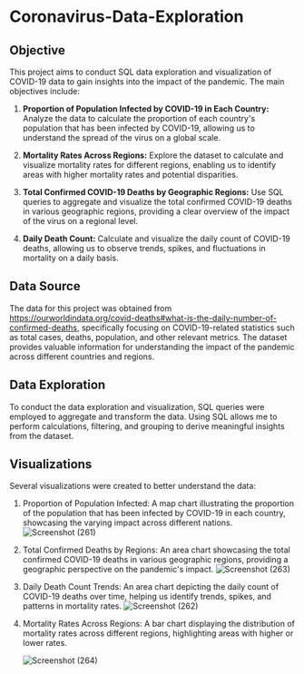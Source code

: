 # Coronavirus-Data-Exploration


## Objective
This project aims to conduct SQL data exploration and visualization of COVID-19 data to gain insights into the impact of the pandemic. The main objectives include:

1. **Proportion of Population Infected by COVID-19 in Each Country:** Analyze the data to calculate the proportion of each country's population that has been infected by COVID-19, allowing us to understand the spread of the virus on a global scale.

2. **Mortality Rates Across Regions:** Explore the dataset to calculate and visualize mortality rates for different regions, enabling us to identify areas with higher mortality rates and potential disparities.

3. **Total Confirmed COVID-19 Deaths by Geographic Regions:** Use SQL queries to aggregate and visualize the total confirmed COVID-19 deaths in various geographic regions, providing a clear overview of the impact of the virus on a regional level.

4. **Daily Death Count:** Calculate and visualize the daily count of COVID-19 deaths, allowing us to observe trends, spikes, and fluctuations in mortality on a daily basis.



## Data Source
The data for this project was obtained from https://ourworldindata.org/covid-deaths#what-is-the-daily-number-of-confirmed-deaths, specifically focusing on COVID-19-related statistics such as total cases, deaths, population, and other relevant metrics. The dataset provides valuable information for understanding the impact of the pandemic across different countries and regions.

## Data Exploration
To conduct the data exploration and visualization, SQL queries were employed to aggregate and transform the data. Using SQL allows me to perform calculations, filtering, and grouping to derive meaningful insights from the dataset.

## Visualizations
Several visualizations were created to better understand the data:

1. Proportion of Population Infected: A map chart illustrating the proportion of the population that has been infected by COVID-19 in each country, showcasing the varying impact across different nations.
   ![Screenshot (261)](https://github.com/JeroldGomez/Coronavirus-Data-Exploration/assets/106787297/5b8334d4-d142-4bb4-b3c4-8964f6aeb61b)
3. Total Confirmed Deaths by Regions: An area chart showcasing the total confirmed COVID-19 deaths in various geographic regions, providing a geographic perspective on the pandemic's impact.
   ![Screenshot (263)](https://github.com/JeroldGomez/Coronavirus-Data-Exploration/assets/106787297/2361aecd-b4dd-457d-8c3a-a678e7a6a071)
4. Daily Death Count Trends: An area chart depicting the daily count of COVID-19 deaths over time, helping us identify trends, spikes, and patterns in mortality rates.
   ![Screenshot (262)](https://github.com/JeroldGomez/Coronavirus-Data-Exploration/assets/106787297/c1a244a7-863d-457a-bcc9-6ff0ba6e4e71)
2. Mortality Rates Across Regions: A bar chart displaying the distribution of mortality rates across different regions, highlighting areas with higher or lower rates.

   ![Screenshot (264)](https://github.com/JeroldGomez/Coronavirus-Data-Exploration/assets/106787297/203c400b-1673-44ef-9412-c0da655d56e3)
